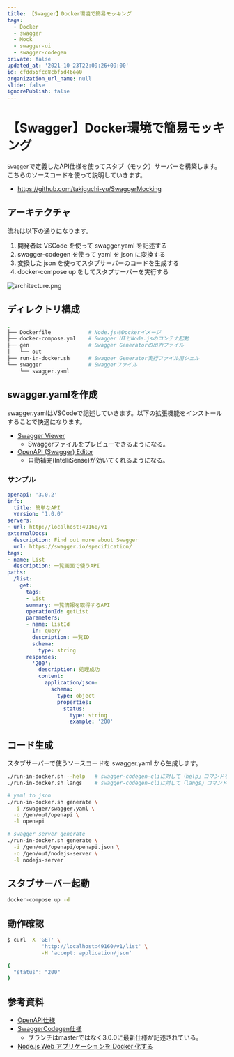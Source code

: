 ```yaml
---
title: 【Swagger】Docker環境で簡易モッキング
tags:
  - Docker
  - swagger
  - Mock
  - swagger-ui
  - swagger-codegen
private: false
updated_at: '2021-10-23T22:09:26+09:00'
id: cfdd55fcd8cbf5d46ee0
organization_url_name: null
slide: false
ignorePublish: false
---
```


# 【Swagger】Docker環境で簡易モッキング

`Swagger`で定義したAPI仕様を使ってスタブ（モック）サーバーを構築します。こちらのソースコードを使って説明していきます。

- https://github.com/takiguchi-yu/SwaggerMocking

## アーキテクチャ

流れは以下の通りになります。

1. 開発者は VSCode を使って swagger.yaml を記述する
1. swagger-codegen を使って yaml を json に変換する
1. 変換した json を使ってスタブサーバーのコードを生成する
1. docker-compose up をしてスタブサーバーを実行する

![architecture.png](https://qiita-image-store.s3.ap-northeast-1.amazonaws.com/0/59081/72100564-73d9-8e41-b69c-19feba337d17.png)

## ディレクトリ構成

```bash
.
├── Dockerfile            # Node.jsのDockerイメージ
├── docker-compose.yml    # Swagger UIとNode.jsのコンテナ起動
├── gen                   # Swagger Generatorの出力ファイル
│   └── out
├── run-in-docker.sh      # Swagger Generator実行ファイル用シェル
└── swagger               # Swaggerファイル
    └── swagger.yaml
```

## swagger.yamlを作成

swagger.yamlはVSCodeで記述していきます。以下の拡張機能をインストールすることで快適になります。

- [Swagger Viewer](https://marketplace.visualstudio.com/items?itemName=Arjun.swagger-viewer)
  - Swaggerファイルをプレビューできるようになる。
- [OpenAPI (Swagger) Editor](https://marketplace.visualstudio.com/items?itemName=42Crunch.vscode-openapi)
  - 自動補完(IntelliSense)が効いてくれるようになる。

### サンプル

```yaml:swagger/swagger.yaml
openapi: '3.0.2'
info:
  title: 簡単なAPI
  version: '1.0.0'
servers:
- url: http://localhost:49160/v1
externalDocs:
  description: Find out more about Swagger
  url: https://swagger.io/specification/
tags:
- name: List
  description: 一覧画面で使うAPI
paths:
  /list:
    get:
      tags:
      - List
      summary: 一覧情報を取得するAPI
      operationId: getList
      parameters:
      - name: listId
        in: query
        description: 一覧ID
        schema:
          type: string
      responses:
        '200':
          description: 処理成功
          content:
            application/json:
              schema:
                type: object
                properties:
                  status:
                    type: string
                    example: '200'
```

## コード生成

スタブサーバーで使うソースコードを swagger.yaml から生成します。

```bash
./run-in-docker.sh --help   # swagger-codegen-cliに対して「help」コマンドを実行します
./run-in-docker.sh langs    # swagger-codegen-cliに対して「langs」コマンドを実行します

# yaml to json
./run-in-docker.sh generate \
  -i /swagger/swagger.yaml \
  -o /gen/out/openapi \
  -l openapi

# swagger server generate
./run-in-docker.sh generate \
  -i /gen/out/openapi/openapi.json \
  -o /gen/out/nodejs-server \
  -l nodejs-server
```

## スタブサーバー起動

```bash
docker-compose up -d
```

## 動作確認

```bash
$ curl -X 'GET' \
           'http://localhost:49160/v1/list' \
           -H 'accept: application/json'

{
  "status": "200"
}
```

## 参考資料

- [OpenAPI仕様](https://swagger.io/specification/)
- [SwaggerCodegen仕様](https://github.com/swagger-api/swagger-codegen/tree/3.0.0)
  - ブランチはmasterではなく3.0.0に最新仕様が記述されている。
- [Node.js Web アプリケーションを Docker 化する](https://nodejs.org/ja/docs/guides/nodejs-docker-webapp/)

